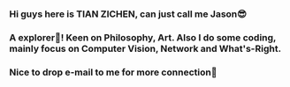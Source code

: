 ### Hi guys here is TIAN ZICHEN, can just call me Jason😎
### A explorer👀! Keen on Philosophy, Art. Also I do some coding, mainly focus on Computer Vision, Network and What's-Right.
### Nice to drop e-mail to me for more connection🎨

<!--
**doem97/doem97** is a ✨ _special_ ✨ repository because its `README.md` (this file) appears on your GitHub profile.

Here are some ideas to get you started:

- 🔭 I’m currently working on ...
- 🌱 I’m currently learning ...
- 👯 I’m looking to collaborate on ...
- 🤔 I’m looking for help with ...
- 💬 Ask me about ...
- 📫 How to reach me: ...
- 😄 Pronouns: ...
- ⚡ Fun fact: ...
-->

